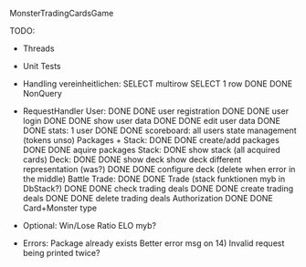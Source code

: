MonsterTradingCardsGame

TODO:
- Threads
- Unit Tests
- Handling vereinheitlichen:
    SELECT multirow 
    SELECT 1 row
    DONE DONE NonQuery  
- RequestHandler
    User:
        DONE DONE user registration
        DONE DONE user login
        DONE DONE show user data
        DONE DONE edit user data
        DONE DONE stats: 1 user
        DONE DONE scoreboard: all users
        state management (tokens unso)
    Packages + Stack:
        DONE DONE create/add packages
        DONE DONE aquire packages
    Stack:
        DONE show stack (all acquired cards)
    Deck:
        DONE DONE show deck
        show deck different representation (was?)
        DONE DONE configure deck (delete when error in the middle)
    Battle
    Trade:
        DONE DONE Trade (stack funktionen myb in DbStack?)
        DONE DONE check trading deals
        DONE DONE create trading deals
        DONE DONE delete trading deals
    Authorization
    DONE DONE Card+Monster type
- Optional:
    Win/Lose Ratio
    ELO myb?


- Errors:
    Package already exists
    Better error msg on 14)
    Invalid request being printed twice?

     